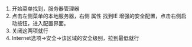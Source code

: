 1.  开始菜单找到，服务器管理器
2.  点击左侧菜单的本地服务器，右侧  属性  找到IE 增强的安全配置，点击右侧启动按钮，进入配置界面。
3.  关闭这两项就行
4.  Internet选项→安全→该区域的安全级别，拉到最低就行